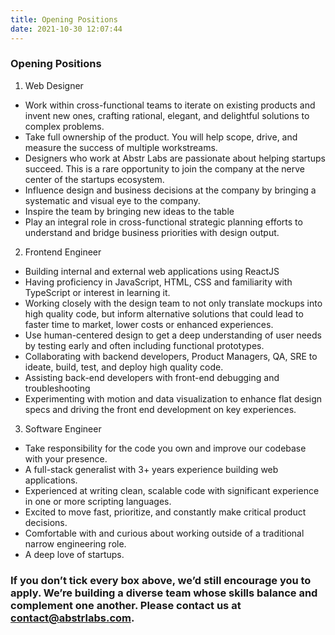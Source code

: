 ```yaml
---
title: Opening Positions
date: 2021-10-30 12:07:44
---
```

### Opening Positions

1. Web Designer
- Work within cross-functional teams to iterate on existing products and invent new ones, crafting rational, elegant, and delightful solutions to complex problems.
- Take full ownership of the product. You will help scope, drive, and measure the success of multiple workstreams.
- Designers who work at Abstr Labs are passionate about helping startups succeed. This is a rare opportunity to join the company at the nerve center of the startups ecosystem. 
- Influence design and business decisions at the company by bringing a systematic and visual eye to the company.
- Inspire the team by bringing new ideas to the table
- Play an integral role in cross-functional strategic planning efforts to understand and bridge business priorities with design output.

 
2. Frontend Engineer
- Building internal and external web applications using ReactJS
- Having proficiency in JavaScript, HTML, CSS and familiarity with TypeScript or interest in learning it.
- Working closely with the design team to not only translate mockups into high quality code, but inform alternative solutions that could lead to faster time to market, lower costs or enhanced experiences.
- Use human-centered design to get a deep understanding of user needs by testing early and often including functional prototypes.
- Collaborating with backend developers, Product Managers, QA, SRE to ideate, build, test, and deploy high quality code.
- Assisting back-end developers with front-end debugging and troubleshooting
- Experimenting with motion and data visualization to enhance flat design specs and driving the front end development on key experiences.

 
3. Software Engineer
- Take responsibility for the code you own and improve our codebase with your presence.
- A full-stack generalist with 3+ years experience building web applications.
- Experienced at writing clean, scalable code with significant experience in one or more scripting languages.
- Excited to move fast, prioritize, and constantly make critical product decisions.
- Comfortable with and curious about working outside of a traditional narrow engineering role.
- A deep love of startups.

### If you don’t tick every box above, we’d still encourage you to apply. We’re building a diverse team whose skills balance and complement one another. Please contact us at contact@abstrlabs.com.